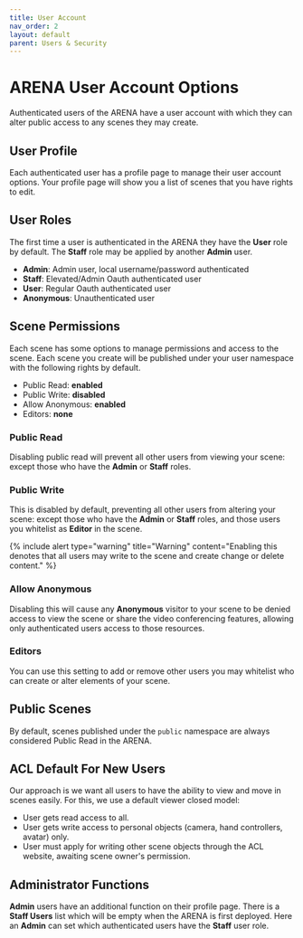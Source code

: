 ```yaml
---
title: User Account
nav_order: 2
layout: default
parent: Users & Security
---
```


# ARENA User Account Options

Authenticated users of the ARENA have a user account with which they can alter public access to any scenes they may create.

## User Profile

Each authenticated user has a profile page to manage their user account options. Your profile page will show you a list of scenes that you have rights to edit.

<!-- image profile link nav bar -->
<!-- image profile link scene -->
<!-- image profile list -->

## User Roles

The first time a user is authenticated in the ARENA they have the **User** role by default. The **Staff** role may be applied by another **Admin** user.

- **Admin**: Admin user, local username/password authenticated
- **Staff**: Elevated/Admin Oauth authenticated user
- **User**: Regular Oauth authenticated user
- **Anonymous**: Unauthenticated user

## Scene Permissions

Each scene has some options to manage permissions and access to the scene. Each scene you create will be published under your user namespace with the following rights by default.

- Public Read: **enabled**
- Public Write: **disabled**
- Allow Anonymous: **enabled**
- Editors: **none**

<!-- image permissions edit -->

### Public Read

Disabling public read will prevent all other users from viewing your scene: except those who have the **Admin** or **Staff** roles.

### Public Write

This is disabled by default, preventing all other users from altering your scene: except those who have the **Admin** or **Staff** roles, and those users you whitelist as **Editor** in the scene.

{% include alert type="warning" title="Warning" content="Enabling this denotes that all users may write to the scene and create change or delete content." %}

### Allow Anonymous

Disabling this will cause any **Anonymous** visitor to your scene to be denied access to view the scene or share the video conferencing features, allowing only authenticated users access to those resources.

### Editors

You can use this setting to add or remove other users you may whitelist who can create or alter elements of your scene.

## Public Scenes

By default, scenes published under the `public` namespace are always considered Public Read in the ARENA.

## ACL Default For New Users

Our approach is we want all users to have the ability to view and move in scenes easily. For this, we use a default viewer closed model:

- User gets read access to all.
- User gets write access to personal objects (camera, hand controllers, avatar) only.
- User must apply for writing other scene objects through the ACL website, awaiting scene owner's permission.

## Administrator Functions

**Admin** users have an additional function on their profile page. There is a **Staff Users** list which will be empty when the ARENA is first deployed. Here an **Admin** can set which authenticated users have the **Staff** user role.

